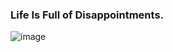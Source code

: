 ### Life Is Full of Disappointments.
![image](https://github.com/user-attachments/assets/d5adb966-19e6-4f64-a7d5-29a7d095b477)

<!--
<a href="https://github.com/anuraghazra/github-readme-stats">
    <img align="left" src="https://github-readme-stats.vercel.app/api?username=isbm&show_icons=true&hide_rank=true&count_private=true&theme=dark" />
    <img align="left" src="https://github-readme-stats.vercel.app/api/top-langs/?username=isbm&hide=html,php,javascript,css&theme=dark&layout=donut" />
</a>
-->
